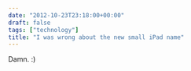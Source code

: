 ```yaml
---
date: "2012-10-23T23:18:00+00:00"
draft: false
tags: ["technology"]
title: "I was wrong about the new small iPad name"
---
```

Damn. :)
